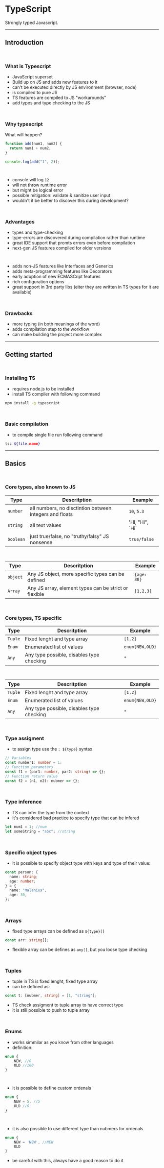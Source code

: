# TypeScript

Strongly typed Javascript.

---

## Introduction

` `

### What is Typescript

- JavaScript superset
- Build up on JS and adds new features to it
- can't be executed directly by JS environment (browser, node)
- is compiled to pure JS
- TS features are compiled to JS "workarounds"
- add types and type checking to the JS

` `

### Why typescript

What will happen?

```javascript
function add(num1, num2) {
  return num1 + num2;
}

console.log(add("1", 2));
```

` `

- console will log `12`
- will not throw runtime error
- but might be logical error
- possible mitigation: validate & sanitize user input
- wouldn't it be better to discover this during development?

` `

### Advantages

- types and type-checking
- type-errors are discovered during compilation rather than runtime
- great IDE support that promts errors even before compilation
- next-gen JS features compiled for older versions

` `

- adds non-JS features like Interfaces and Generics
- adds meta-programming features like Decorators
- early adoption of new ECMASCript features
- rich configuration options
- great support in 3rd party libs (eiter they are written in TS types for it are available)

` `

### Drawbacks

- more typing (in both meanings of the word)
- adds compilation step to the workflow
- can make building the project more complex

---

## Getting started

` `

### Installing TS

- requires node.js to be installed
- install TS compiler with following command

```bash
npm install -g typescript
```

` `

### Basic compilation

- to compile single file run following command

```bash
tsc ${file.name}
```

---

## Basics

` `

### Core types, also known to JS

| Type      | Descritption                                            | Example           |
| --------- | ------------------------------------------------------- | ----------------- |
| `number`  | all numbers, no disctintion between integers and floats | `10`, `5.3`       |
| `string`  | all text values                                         | 'Hi, "Hi", \`Hi\` |
| `boolean` | just true/false, no "truthy/falsy" JS nonsense          | `true/false`      |

` `

| Type     | Descritption                                          | Example     |
| -------- | ----------------------------------------------------- | ----------- |
| `object` | Any JS object, more specific types can be defined     | `{age: 30}` |
| `Array`  | Any JS array, element types can be strict or flexible | `[1,2,3]`   |

` `

### Core types, TS specific

| Type    | Descritption                              | Example         |
| ------- | ----------------------------------------- | --------------- |
| `Tuple` | Fixed lenght and type array               | `[1,2]`         |
| `Enum`  | Enumerated list of values                 | `enum{NEW,OLD}` |
| `Any`   | Any type possible, disables type checking | `*`             |

` `

| Type    | Descritption                              | Example         |
| ------- | ----------------------------------------- | --------------- |
| `Tuple` | Fixed lenght and type array               | `[1,2]`         |
| `Enum`  | Enumerated list of values                 | `enum{NEW,OLD}` |
| `Any`   | Any type possible, disables type checking | `*`             |

` `

### Type assigment

- to assign type use the `: ${type}` syntax

```typescript
// Variables
const number1: number = 1;
// Function parameters
const f1 = (par1: number, par2: string) => {};
// Function return value
const f2 = (n1, n2): nubmer => {};
```

` `

### Type inference

- TS can infer the type from the context
- it's considered bad practice to specify type that can be infered

```typescript
let num1 = 1; //num
let someString = "abc"; //string
```

` `

### Specific object types

- it is possible to specify object type with keys and type of their value:

```typescript
const person: {
  name: string;
  age: number;
} = {
  name: "Malanius",
  age: 30,
};
```

` `

### Arrays

- fixed type arrays can be defined as `${type}[]`

```typescript
const arr: string[];
```

- flexible array can be defines as `any[]`, but you loose type checking

` `

### Tuples

- tuple in TS is fixed lenght, fixed type array
- can be defined as:

```typescript
const t: [nubmer, string] = [1, "string"];
```

- TS check assigment to tuple array to have correct type
- it is still possible to push to tuple array

` `

### Enums

- works simmilar as you know from other languages
- definition:

```typescript
enum {
    NEW, //0
    OLD //100
}
```

` `

- it is possible to define custom ordenals

```typescript
enum {
    NEW = 5, //5
    OLD //6
}
```

` `

- it is also possible to use different type than nubmers for ordenals

```typescript
enum {
    NEW = 'NEW', //NEW
    OLD
}
```

- be careful with this, always have a good reason to do it